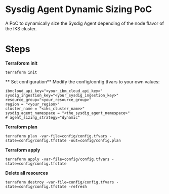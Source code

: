# Sysdig Agent Dynamic Sizing PoC
A PoC to dynamically size the Sysdig Agent depending of the node flavor of the IKS cluster.


# Steps

**Terraforom init**
```
terraform init
```

** Set configuration**
Modify the config/config.tfvars to your own values: 
```
ibmcloud_api_key="<your_ibm_cloud_api_key>"
sysdig_ingestion_key="<your_sysdig_ingestion_key>"
resource_group="<your_resource_group>"
region = "<your_region>"
cluster_name = "<iks_cluster_name>"
sysdig_agent_namespace = "<the_sysdig_agent_namespace>"
# agent_sizing_strategy="dynamic"
```

**Terraform plan**
```
terraform plan -var-file=config/config.tfvars -state=config/config.tfstate -out=config/config.plan
```

**Terraform apply**

```
terraform apply -var-file=config/config.tfvars -state=config/config.tfstate
```

**Delete all resources**

```
terraform destroy -var-file=config/config.tfvars -state=config/config.tfstate -refresh
```


